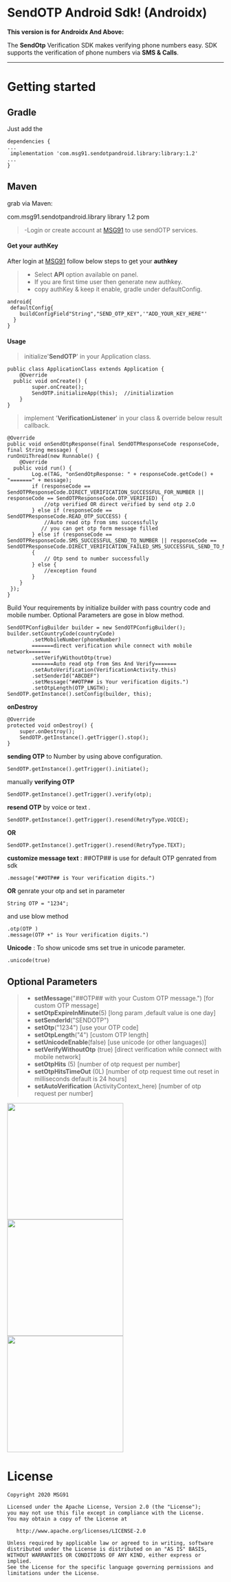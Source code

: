 





SendOTP Android Sdk! (Androidx)
===================
**This version is for Androidx And Above:**

The  **SendOtp** Verification SDK makes verifying phone numbers easy. SDK supports the verification of phone numbers via **SMS & Calls**.

----------

Getting started
===============

Gradle
------

Just add the

    dependencies {
    ...
     implementation 'com.msg91.sendotpandroid.library:library:1.2'
    ...
    }
Maven
------
grab via Maven:

<dependency>
  <groupId>com.msg91.sendotpandroid.library</groupId>
  <artifactId>library</artifactId>
  <version>1.2</version>
  <type>pom</type>
</dependency>

> -Login or create account at [MSG91]([https://control.msg91.com/signup/sendotp](https://control.msg91.com/signup/sendotp)) to use sendOTP services.

#### <i class="icon-file"></i> Get your authKey

After login at [MSG91](https://control.msg91.com/) </i> follow below steps to get your **authkey**




> - Select **API** option available on panel.
> - If you are first time user then generate new authkey.
> - copy authKey & keep it enable, gradle under defaultConfig.

    android{
     defaultConfig{
        buildConfigField"String","SEND_OTP_KEY",'"ADD_YOUR_KEY_HERE"'
      }
    }

#### <i class="icon-book"></i> Usage

>  initialize'**SendOTP**' in your Application class.
>  
  
    public class ApplicationClass extends Application {  
        @Override  
      public void onCreate() {  
            super.onCreate();  
            SendOTP.initializeApp(this);  //initialization
        }  
    }

>  implement '**VerificationListener**' in your class & override below result callback.

    @Override  
	public void onSendOtpResponse(final SendOTPResponseCode responseCode, final String message) {  
    runOnUiThread(new Runnable() {  
        @Override  
	  public void run() {  
            Log.e(TAG, "onSendOtpResponse: " + responseCode.getCode() + "=======" + message);  
            if (responseCode == SendOTPResponseCode.DIRECT_VERIFICATION_SUCCESSFUL_FOR_NUMBER || responseCode == SendOTPResponseCode.OTP_VERIFIED) {  
                //otp verified OR direct verified by send otp 2.O  
		    } else if (responseCode == SendOTPResponseCode.READ_OTP_SUCCESS) {  
                //Auto read otp from sms successfully  
			   // you can get otp form message filled  
		    } else if (responseCode == SendOTPResponseCode.SMS_SUCCESSFUL_SEND_TO_NUMBER || responseCode == SendOTPResponseCode.DIRECT_VERIFICATION_FAILED_SMS_SUCCESSFUL_SEND_TO_NUMBER) 
		    {  
                // Otp send to number successfully  
			} else {  
                //exception found  
			}  
        }  
	 });  
	}

Build Your requirements by initialize builder with pass country code and mobile number.
Optional Parameters are gose in blow method.

    SendOTPConfigBuilder builder = new SendOTPConfigBuilder();  
    builder.setCountryCode(countryCode)  
            .setMobileNumber(phoneNumber)  
            =======direct verification while connect with mobile network=======  
			.setVerifyWithoutOtp(true)  
            =======Auto read otp from Sms And Verify======= 
			.setAutoVerification(VerificationActivity.this)  
			.setSenderId("ABCDEF")  
            .setMessage("##OTP## is Your verification digits.")  
            .setOtpLength(OTP_LNGTH);  
    SendOTP.getInstance().setConfig(builder, this);

**onDestroy**

    @Override  
    protected void onDestroy() {  
        super.onDestroy();  
        SendOTP.getInstance().getTrigger().stop();  
    }
    
**sending OTP** to Number by using above configuration.

    SendOTP.getInstance().getTrigger().initiate();

manually **verifying OTP**

    SendOTP.getInstance().getTrigger().verify(otp);
**resend OTP** by voice or text .

    SendOTP.getInstance().getTrigger().resend(RetryType.VOICE);
   **OR**
   

    SendOTP.getInstance().getTrigger().resend(RetryType.TEXT);




**customize message text** : 
##OTP##  is use for default OTP genrated from sdk

    .message("##OTP## is Your verification digits.")
**OR**
genrate your otp and set in parameter

    String OTP = "1234";

and use blow method

    .otp(OTP )
    .message(OTP +" is Your verification digits.")

**Unicode** : To show unicode sms set true in unicode parameter. 

    .unicode(true)





Optional Parameters
------
> - **setMessage**("##OTP## with your Custom OTP message.") [for custom OTP message]
>- **setOtpExpireInMinute**(5) [long param ,default value is one day]
>- **setSenderId**("SENDOTP")
>- **setOtp**("1234") [use your OTP code]
>- **setOtpLength**("4") [custom OTP length]
>- **setUnicodeEnable**(false) [use unicode (or other languages)]
>- **setVerifyWithoutOtp** (true) [direct verification while connect with mobile network]
>- **setOtpHits** (5) [number of otp request per number]
>- **setOtpHitsTimeOut** (0L) [number of otp request time out reset in milliseconds default is 24 hours]
>- **setAutoVerification** (ActivityContext_here) [number of otp request per number]
>
<img src="https://user-images.githubusercontent.com/47854558/71350020-5c2d0d80-2596-11ea-8ba8-0bfca83b3602.png" width="270">    <img src="https://user-images.githubusercontent.com/47854558/71351134-ec6c5200-2598-11ea-8da3-b38c88c02dcd.png" width="270">  <img src="https://user-images.githubusercontent.com/47854558/71350022-5c2d0d80-2596-11ea-9b77-3aa2d0a53e8f.png" width="270">

License
=======

    Copyright 2020 MSG91

    Licensed under the Apache License, Version 2.0 (the "License");
    you may not use this file except in compliance with the License.
    You may obtain a copy of the License at

       http://www.apache.org/licenses/LICENSE-2.0

    Unless required by applicable law or agreed to in writing, software
    distributed under the License is distributed on an "AS IS" BASIS,
    WITHOUT WARRANTIES OR CONDITIONS OF ANY KIND, either express or implied.
    See the License for the specific language governing permissions and
    limitations under the License.
